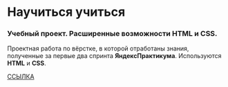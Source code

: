 # Научиться учиться

### Учебный проект. Расширенные возможности HTML и CSS.

Проектная работа по вёрстке, в которой отработаны знания, полученные за первые два спринта **ЯндексПрактикума**. Используются **HTML** и **CSS**. 
   
[ССЫЛКА](https://panfil0k.github.io/how-to-learn/index.html)
